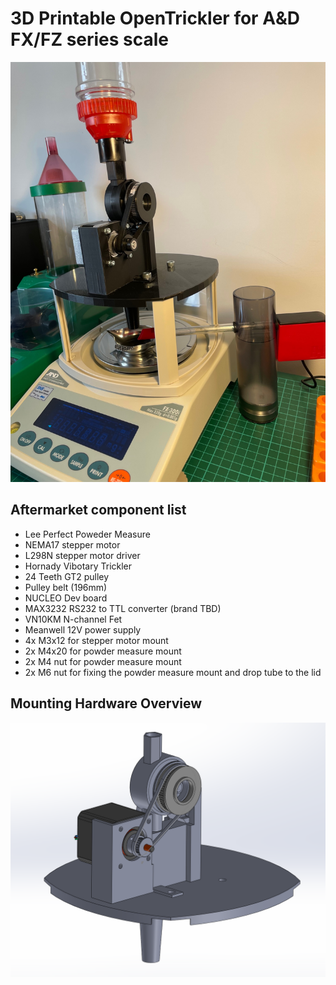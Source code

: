 3D Printable OpenTrickler for A&D FX/FZ series scale
====================================================
![assembly](resources/assembly.jpg)

Aftermarket component list
--------------------------
- Lee Perfect Poweder Measure
- NEMA17 stepper motor
- L298N stepper motor driver
- Hornady Vibotary Trickler
- 24 Teeth GT2 pulley
- Pulley belt (196mm)
- NUCLEO Dev board
- MAX3232 RS232 to TTL converter (brand TBD)
- VN10KM N-channel Fet
- Meanwell 12V power supply
- 4x M3x12 for stepper motor mount
- 2x M4x20 for powder measure mount
- 2x M4 nut for powder measure mount
- 2x M6 nut for fixing the powder measure mount and drop tube to the lid

Mounting Hardware Overview
---------------
![overview](resources/3d_model.PNG)
